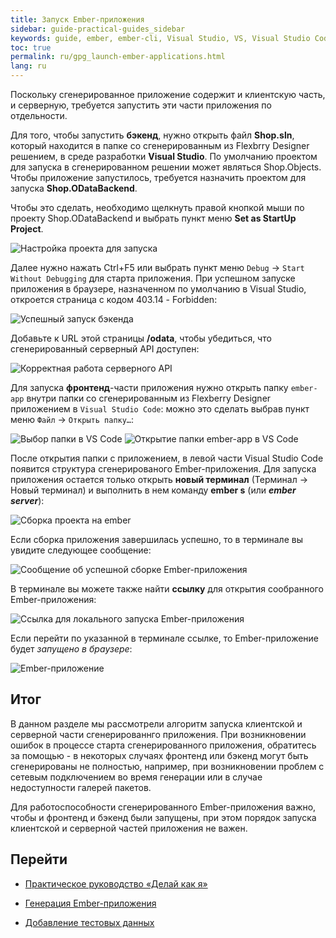 ```yaml
---
title: Запуск Ember-приложения
sidebar: guide-practical-guides_sidebar
keywords: guide, ember, ember-cli, Visual Studio, VS, Visual Studio Code, odata
toc: true
permalink: ru/gpg_launch-ember-applications.html
lang: ru
---
```


Поскольку сгенерированное приложение содержит и клиентскую часть, и серверную, требуется запустить эти части приложения по отдельности.

Для того, чтобы запустить **бэкенд**, нужно открыть файл **Shop.sln**, который находится в папке со сгенерированным из Flexbrry Designer решением, в среде разработки **Visual Studio**. По умолчанию проектом для запуска в сгенерированном решении может являться Shop.Objects. Чтобы приложение запустилось, требуется назначить проектом для запуска **Shop.ODataBackend**.

Чтобы это сделать, необходимо щелкнуть правой кнопкой мыши по проекту Shop.ODataBackend и выбрать пункт меню **Set as StartUp Project**.

![Настройка проекта для запуска](/images/pages/guides/flexberry-ember/4-1-launch-ember-applications/4-1-1.png)

Далее нужно нажать Ctrl+F5 или выбрать пункт меню `Debug` → `Start Without Debugging` для старта приложения. При успешном запуске приложения в браузере, назначенном по умолчанию в Visual Studio, откроется страница с кодом 403.14 - Forbidden:

![Успешный запуск бэкенда](/images/pages/guides/flexberry-ember/4-1-launch-ember-applications/4-1-2.png)

Добавьте к URL этой страницы **/odata**, чтобы убедиться, что сгенерированный серверный API доступен:

![Корректная работа серверного API](/images/pages/guides/flexberry-ember/4-1-launch-ember-applications/4-1-3.png)

Для запуска **фронтенд**-части приложения нужно открыть папку `ember-app` внутри папки со сгенерированным из Flexberry Designer приложением в `Visual Studio Code`: можно это сделать выбрав пункт меню `Файл` → `Открыть папку…`:

![Выбор папки в VS Code](/images/pages/guides/flexberry-ember/4-1-launch-ember-applications/4-1-4.png)
![Открытие папки ember-app в VS Code](/images/pages/guides/flexberry-ember/4-1-launch-ember-applications/4-1-5.png)

После открытия папки с приложением, в левой части Visual Studio Code появится структура сгенерированого Ember-приложения. Для запуска приложения остается только открыть **новый терминал** (Терминал → Новый терминал) и выполнить в нем команду **ember s** (или **_ember server_**):

![Сборка проекта на ember](/images/pages/guides/flexberry-ember/4-1-launch-ember-applications/4-1-6.png)

Если сборка приложения завершилась успешно, то в терминале вы увидите следующее сообщение:

![Сообщение об успешной сборке Ember-приложения](/images/pages/guides/flexberry-ember/4-1-launch-ember-applications/4-1-7.png)

В терминале вы можете также найти **ссылку** для открытия сообранного Ember-приложения:

![Ссылка для локального запуска Ember-приложения](/images/pages/guides/flexberry-ember/4-1-launch-ember-applications/4-1-8.png)

Если перейти по указанной в терминале ссылке, то Ember-приложение будет *запущено в браузере*:

![Ember-приложение](/images/pages/guides/flexberry-ember/4-1-launch-ember-applications/4-1-9.png)

## Итог

В данном разделе мы рассмотрели алгоритм запуска клиентской и серверной части сгенерированнго приложения. При возникновении ошибок в процессе старта сгенерированного приложения, обратитесь за помощью - в некоторых случаях фронтенд или бэкенд могут быть сгенерированы не полностью, например, при возникновении проблем с сетевым подключением во время генерации или в случае недоступности галерей пакетов.

Для работоспособности сгенерированного Ember-приложения важно, чтобы и фронтенд и бэкенд были запущены, при этом порядок запуска клиентской и серверной частей приложения не важен.

## Перейти

* [Практическое руководство  «Делай как я»](gpg_landing-page.html) <i class="fa fa-arrow-up" aria-hidden="true"></i>

* [Генерация Ember-приложения](gpg_ember-application-generation.html) <i class="fa fa-arrow-left" aria-hidden="true"></i>
* [Добавление тестовых данных](gpg_filling-application-primary-data.html) <i class="fa fa-arrow-right" aria-hidden="true"></i>

